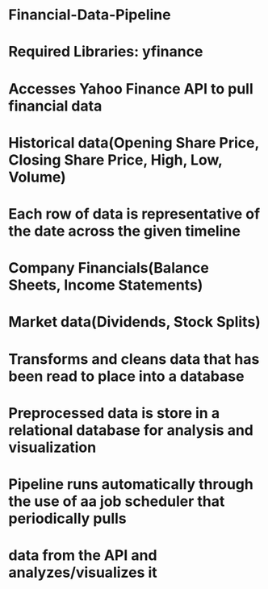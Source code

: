 # Financial-Data-Pipeline
# Required Libraries: yfinance

# Accesses Yahoo Finance API to pull financial data

# Historical data(Opening Share Price, Closing Share Price, High, Low, Volume)
# Each row of data is representative of the date across the given timeline

# Company Financials(Balance Sheets, Income Statements)

# Market data(Dividends, Stock Splits)

# Transforms and cleans data that has been read to place into a database

# Preprocessed data is store in a relational database for analysis and visualization

# Pipeline runs automatically through the use of aa job scheduler that periodically pulls
# data from the API and analyzes/visualizes it




